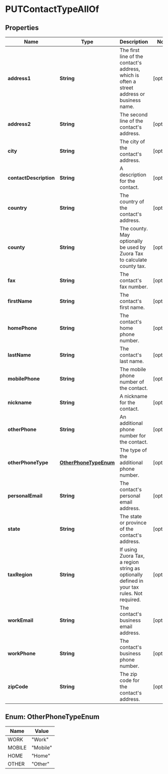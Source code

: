 

# PUTContactTypeAllOf


## Properties

| Name | Type | Description | Notes |
|------------ | ------------- | ------------- | -------------|
|**address1** | **String** | The first line of the contact&#39;s address, which is often a street address or business name.  |  [optional] |
|**address2** | **String** | The second line of the contact&#39;s address.  |  [optional] |
|**city** | **String** | The city of the contact&#39;s address.  |  [optional] |
|**contactDescription** | **String** | A description for the contact.  |  [optional] |
|**country** | **String** | The country of the contact&#39;s address.  |  [optional] |
|**county** | **String** | The county. May optionally be used by Zuora Tax to calculate county tax.  |  [optional] |
|**fax** | **String** | The contact&#39;s fax number.  |  [optional] |
|**firstName** | **String** | The contact&#39;s first name.  |  [optional] |
|**homePhone** | **String** | The contact&#39;s home phone number.  |  [optional] |
|**lastName** | **String** | The contact&#39;s last name.  |  [optional] |
|**mobilePhone** | **String** | The mobile phone number of the contact.  |  [optional] |
|**nickname** | **String** | A nickname for the contact.  |  [optional] |
|**otherPhone** | **String** | An additional phone number for the contact.  |  [optional] |
|**otherPhoneType** | [**OtherPhoneTypeEnum**](#OtherPhoneTypeEnum) | The type of the additional phone number.  |  [optional] |
|**personalEmail** | **String** | The contact&#39;s personal email address.  |  [optional] |
|**state** | **String** | The state or province of the contact&#39;s address.  |  [optional] |
|**taxRegion** | **String** | If using Zuora Tax, a region string as optionally defined in your tax rules. Not required.  |  [optional] |
|**workEmail** | **String** | The contact&#39;s business email address.  |  [optional] |
|**workPhone** | **String** | The contact&#39;s business phone number.  |  [optional] |
|**zipCode** | **String** | The zip code for the contact&#39;s address.  |  [optional] |



## Enum: OtherPhoneTypeEnum

| Name | Value |
|---- | -----|
| WORK | &quot;Work&quot; |
| MOBILE | &quot;Mobile&quot; |
| HOME | &quot;Home&quot; |
| OTHER | &quot;Other&quot; |



